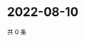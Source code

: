 # 2022-08-10

共 0 条

<!-- BEGIN WEIBO -->
<!-- 最后更新时间 Wed Aug 10 2022 16:20:13 GMT+0800 (China Standard Time) -->

<!-- END WEIBO -->
